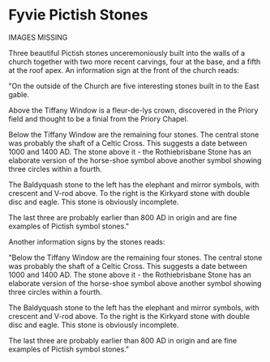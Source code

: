 # Fyvie Pictish Stones

IMAGES MISSING 

Three beautiful Pictish stones unceremoniously built into the walls of a church together with two more recent carvings, four at the base, and a fifth at the roof apex. An information sign at the front of the church reads:

"On the outside of the Church are five interesting stones built in to the East gable.

Above the Tiffany Window is a fleur-de-lys crown, discovered in the Priory field and thought to be a finial from the Priory Chapel.

Below the Tiffany Window are the remaining four stones. The central stone was probably the shaft of a Celtic Cross. This suggests a date between 1000 and 1400 AD. The stone above it - the Rothiebrisbane Stone has an elaborate version of the horse-shoe symbol above another symbol showing three circles within a fourth.

The Baldyquash stone to the left has the elephant and mirror symbols, with crescent and V-rod above. To the right is the Kirkyard stone with double disc and eagle. This stone is obviously incomplete.

The last three are probably earlier than 800 AD in origin and are fine examples of Pictish symbol stones."



Another information signs by the stones reads:

"Below the Tiffany Window are the remaining four stones. The central stone was probably the shaft of a Celtic Cross. This suggests a date between 1000 and 1400 AD. The stone above it - the Rothiebrisbane Stone has an elaborate version of the horse-shoe symbol above another symbol showing three circles within a fourth.

The Baldyquash stone to the left has the elephant and mirror symbols, with crescent and V-rod above. To the right is the Kirkyard stone with double disc and eagle. This stone is obviously incomplete.

The last three are probably earlier than 800 AD in origin and are fine examples of Pictish symbol stones."

